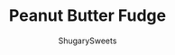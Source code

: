 ---
layout: ../../layouts/MarkdownPostLayout.astro
title: Peanut Butter Fudge
author: ShugarySweets
pubDate: 2019-01-15
description: "The Best Peanut Butter Fudge recipe with no candy thermometer needed. Soft and creamy and packed with peanut butter flavor!"
image_url: https://www.shugarysweets.com/wp-content/uploads/2012/08/peanut-butter-fudge-5.jpg
tags: ["Candy","American"]
calories: 124
protein: 1
carbohydrates: 16
fats: 7
fiber: 0
ingredients: ["3 cups granulated sugar","3/4 cup unsalted butter","pinch of kosher salt","1 cup heavy cream","2 cups white chocolate morsels","3/4 cup creamy peanut butter","7 ounce jar marshmallow cream"]
serves: 64
time: "3 hours 10 minutes"
prepTime: "10 minutes"
instructions: ["Line a 8x8 baking dish with parchment paper or foil. Set aside.","In a large saucepan, heat granulated sugar, butter, salt and heavy cream until combined. Bring to a ROLLING boil and stir continuously for 4 minutes (set your timer)!","Remove from heat. Quickly whisk in white chocolate, marshmallow and peanut butter (I usually put these ingredients in my kitchen aid and whisk them for about 1-2 minutes). Pour fudge into prepared pan and allow to set for 3 hours, until hardened.","Remove from pan, remove lining. Cut into bite sized pieces. ENJOY."]
nutrition: ["124 calories","16 grams carbohydrates","11 milligrams cholesterol","7 grams fat","0 grams fiber","1 grams protein","4 grams saturated fat","25 milligrams sodium","15 grams sugar","0 grams trans fat","3 grams unsaturated fat"]
---